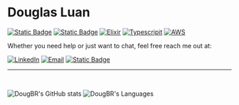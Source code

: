 # Douglas Luan

[![Static Badge](https://img.shields.io/badge/Machine%20Learning-Machine%20Learning-blue)](https://www.teses.usp.br/teses/disponiveis/3/3141/tde-05022024-111423/en.php)
[![Static Badge](https://img.shields.io/badge/Python-3776AB?style=flat-square&logo=python&logoColor=ffffff)](https://www.python.org/)
[![Elixir](https://img.shields.io/badge/Elixir-4B275F?style=flat-square&logo=elixir)](https://elixir-lang.org/)
[![Typescripit](https://img.shields.io/badge/Typescript-%233178C6?style=flat-square&logo=typescript&logoColor=ffffff)](https://www.typescriptlang.org/)
[![AWS](https://custom-icon-badges.demolab.com/badge/AWS-%23FF9900.svg?logo=aws&logoColor=white)](http://aws.amazon.com)

<!--
Since 2012, I've been working in web development, helping companies and startups build and scale their products from the ground up using modern, cutting-edge technologies.
Over the last seven years, I've specialized in functional programming, with a strong focus on Elixir. During this time, I've led teams as a Tech Lead and contributed to several open source initiatives.
-->
Whether you need help or just want to chat, feel free reach me out at:

[![LinkedIn](https://img.shields.io/badge/LinkedIn-Douglas_Luan-0077B5?style=for-the-badge)](https://www.linkedin.com/in/dougform)
[![Email](https://img.shields.io/badge/-douglasctm%40gmail.com-76BB21?style=for-the-badge&logo=mailboxdotorg&logoColor=ffffff)](mailto:douglasctm@gmail.com)
[![Static Badge](https://img.shields.io/badge/dougbr.github.io-FF7139?style=for-the-badge&logo=firefoxbrowser&logoColor=ffffff)](https://dougbr.github.io)


---

<br>

![DougBR's GitHub stats](https://github-readme-stats.vercel.app/api?username=DougBR&show_icons=true&count_private=true&theme=dracula&bg_color=00000000)
![DougBR's Languages](https://github-readme-stats.vercel.app/api/top-langs/?username=DougBR&show_icons=true&count_private=true&theme=dracula&bg_color=00000000&langs_count=20&card_width=960)

<!--
**DougBR/DougBR** is a ✨ _special_ ✨ repository because its `README.md` (this file) appears on your GitHub profile.

Here are some ideas to get you started:

- 🔭 I’m currently working on ...
- 🌱 I’m currently learning ...
- 👯 I’m looking to collaborate on ...
- 🤔 I’m looking for help with ...
- 💬 Ask me about ...
- 📫 How to reach me: ...
- 😄 Pronouns: ...
- ⚡ Fun fact: ...
-->
